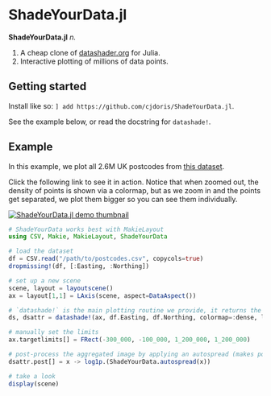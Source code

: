# ShadeYourData.jl

**ShadeYourData.jl** *n.*
1. A cheap clone of [datashader.org](https://datashader.org) for Julia.
2. Interactive plotting of millions of data points.

## Getting started

Install like so: `] add https://github.com/cjdoris/ShadeYourData.jl`.

See the example below, or read the docstring for `datashade!`.

## Example

In this example, we plot all 2.6M UK postcodes from [this dataset](https://www.doogal.co.uk/PostcodeDownloads.php).

Click the following link to see it in action. Notice that when zoomed out, the density of points is shown via a colormap, but as we zoom in and the points get separated, we plot them bigger so you can see them individually.

[![ShadeYourData.jl demo thumbnail](http://img.youtube.com/vi/svG6fCjVbEg/0.jpg)](http://www.youtube.com/watch?v=svG6fCjVbEg "ShadeYourData.jl demo")

```julia
# ShadeYourData works best with MakieLayout
using CSV, Makie, MakieLayout, ShadeYourData

# load the dataset
df = CSV.read("/path/to/postcodes.csv", copycols=true)
dropmissing!(df, [:Easting, :Northing])

# set up a new scene
scene, layout = layoutscene()
ax = layout[1,1] = LAxis(scene, aspect=DataAspect())

# `datashade!` is the main plotting routine we provide, it returns the plot and a namedtuple of `Node`s that the plot depends on
ds, dsattr = datashade!(ax, df.Easting, df.Northing, colormap=:dense, limits=false)

# manually set the limits
ax.targetlimits[] = FRect(-300_000, -100_000, 1_200_000, 1_200_000)

# post-process the aggregated image by applying an autospread (makes points bigger when they are spread out) and rescaling by `log1p` to lessen the extremal values
dsattr.post[] = x -> log1p.(ShadeYourData.autospread(x))

# take a look
display(scene)
```
